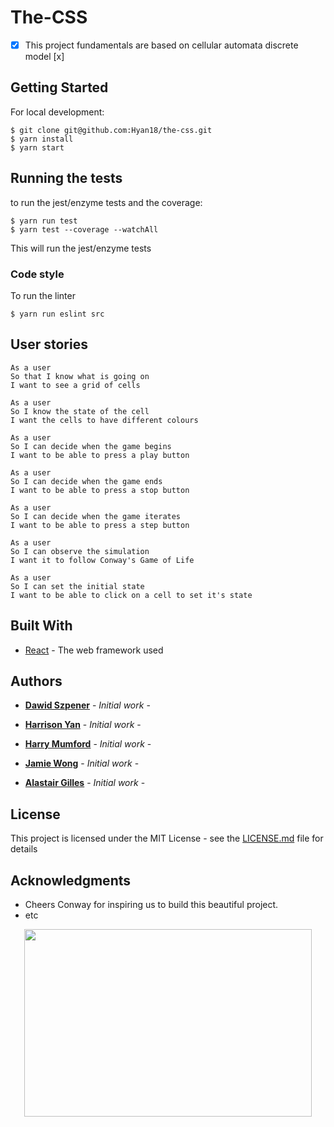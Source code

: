 <!-- [![Build Status](https://travis-ci.org/Hyan18/the-css.svg?branch=master)](https://travis-ci.org/Hyan18/the-css)
[![Maintainability](https://api.codeclimate.com/v1/badges/a82bed84d0c95cae9565/maintainability)](https://codeclimate.com/github/Hyan18/the-css/maintainability) -->

# The-CSS

- [x] This project fundamentals are based on cellular automata discrete model [x]

## Getting Started

For local development:

```
$ git clone git@github.com:Hyan18/the-css.git
$ yarn install
$ yarn start
```

## Running the tests

to run the jest/enzyme tests and the coverage:

```
$ yarn run test
$ yarn test --coverage --watchAll
```

This will run the jest/enzyme tests

### Code style

To run the linter

```
$ yarn run eslint src
```
## User stories

```
As a user
So that I know what is going on
I want to see a grid of cells

As a user
So I know the state of the cell
I want the cells to have different colours

As a user
So I can decide when the game begins
I want to be able to press a play button

As a user
So I can decide when the game ends
I want to be able to press a stop button

As a user
So I can decide when the game iterates
I want to be able to press a step button

As a user
So I can observe the simulation
I want it to follow Conway's Game of Life

As a user
So I can set the initial state
I want to be able to click on a cell to set it's state
```

## Built With

* [React](https://reactjs.org/) - The web framework used

## Authors


* **[Dawid Szpener](https://github.com/DawidSzpener)** - *Initial work* - 


* **[Harrison Yan](https://github.com/Hyan18)** - *Initial work* - 


* **[Harry Mumford](https://github.com/HarryMumford)** - *Initial work* - 


* **[Jamie Wong](https://github.com/Jamie95187)** - *Initial work* - 


* **[Alastair Gilles](https://github.com/ffgi-es)** - *Initial work* - 



## License

This project is licensed under the MIT License - see the [LICENSE.md](LICENSE.md) file for details

## Acknowledgments

* Cheers Conway for inspiring us to build this beautiful project.
* etc

<p align="center">
  <img width="460" height="300" src="https://i.imgur.com/145qmP7.png">
</p>
